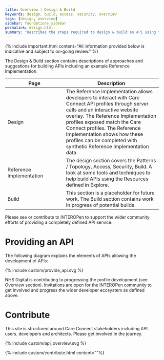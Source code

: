 ```yaml
---
title: Overview | Design & Build 
keywords: design, build, access, security, overview
tags: [design, overview]
sidebar: foundations_sidebar
permalink: design.html
summary: "Describes the steps required to design & build an API using the Care Connect profiles described in Explore"
---
```


{% include important.html content="All information provided below is indicative and subject to on-going review." %}

The Design & Build section contains descriptions of approaches and suggestions for building APIs including an example Reference Implementation.

<table style="min-width:100%;width:100%">
<thead><tr id="step1">
	<th style="width:11em;">Page</th>
	<th>Description</th>
	</tr></thead>
<tr id="step2">
	<td>Design</td><td>The Reference Implementation allows developers to interact with Care Connect API profiles through server calls and an interactive website overlay. The Reference Implementation profiles exposed match the Care Connect profiles. The Reference Implementation shows how these profiles can be completed with synthetic Reference Implementation data. </td>
</tr>
<tr id="step2">
	<td>Reference Implementation</td><td>The design section covers the Patterns / Topology, Access, Security, Build. A look at some tools and techniques to help build APIs using the Resources defined in Explore. </td>
</tr>
<tr id="step2">
	<td>Build</td><td>This section is a placeholder for future work. The Build section contains work in progress of potential builds. </td>
</tr>
</table>

Please see or contribute to INTEROPen to support the wider community efforts of providing a completely defined API service.


# Providing an API #

The following diagram explains the elements of APIs allowing the development of APIs:

{% include custom/provide_api.svg %}

NHS Digital is contributing to progressing the profile development (see Overview section). Invitations are open for the INTEROPen community to get involved and progress the wider developer ecosystem as defined above. 


# Contribute #

This site is structured around Care Connect stakeholders including API users, developers and architects. Please get involved in the journey.

{% include custom/api_overview.svg %}

{% include custom/contribute.html content=""%}
